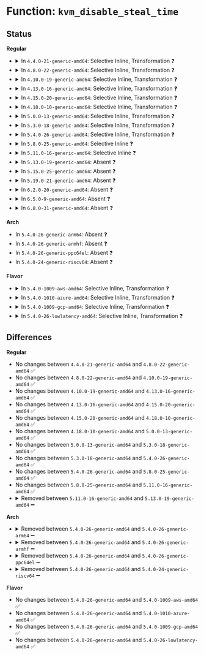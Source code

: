 # Function: <code>kvm_disable_steal_time</code>

## Status
<b>Regular</b>
<ul>
<li>
<details>
<summary>In <code>4.4.0-21-generic-amd64</code>: Selective Inline, Transformation ❓</summary>

```c
void kvm_disable_steal_time()
```

```json
{
  "name": "kvm_disable_steal_time",
  "collision_type": "Unique Global",
  "inline_type": "Selective",
  "funcs": [
    {
      "addr": 18446744071579253904,
      "name": "kvm_disable_steal_time",
      "external": true,
      "loc": "arch/x86/kernel/kvm.c:419",
      "file": "arch/x86/kernel/kvm.c",
      "inline": "not declared, inlined",
      "caller_inline": [
        "arch/x86/kernel/kvm.c:kvm_guest_cpu_offline",
        "arch/x86/kernel/kvm.c:kvm_pv_guest_cpu_reboot"
      ],
      "caller_func": [
        "arch/x86/kernel/kvm.c:kvm_guest_cpu_offline",
        "arch/x86/kernel/kvm.c:kvm_pv_guest_cpu_reboot",
        "arch/x86/kernel/kvmclock.c:kvm_crash_shutdown",
        "arch/x86/kernel/kvmclock.c:kvm_shutdown"
      ]
    }
  ],
  "symbols": [
    {
      "addr": 18446744071579253904,
      "name": "kvm_disable_steal_time.part.14",
      "section": ".text",
      "bind": "STB_LOCAL",
      "size": 28
    },
    {
      "addr": 18446744071579254576,
      "name": "kvm_disable_steal_time",
      "section": ".text",
      "bind": "STB_GLOBAL",
      "size": 27
    }
  ]
}
```
</details>
</li>
<li>
<details>
<summary>In <code>4.8.0-22-generic-amd64</code>: Selective Inline, Transformation ❓</summary>

```c
void kvm_disable_steal_time()
```

```json
{
  "name": "kvm_disable_steal_time",
  "collision_type": "Unique Global",
  "inline_type": "Selective",
  "funcs": [
    {
      "addr": 18446744071579253750,
      "name": "kvm_disable_steal_time",
      "external": true,
      "loc": "arch/x86/kernel/kvm.c:410",
      "file": "arch/x86/kernel/kvm.c",
      "inline": "not declared, inlined",
      "caller_inline": [
        "arch/x86/kernel/kvm.c:kvm_guest_cpu_offline",
        "arch/x86/kernel/kvm.c:kvm_pv_guest_cpu_reboot"
      ],
      "caller_func": [
        "arch/x86/kernel/kvm.c:kvm_guest_cpu_offline",
        "arch/x86/kernel/kvm.c:kvm_pv_guest_cpu_reboot",
        "arch/x86/kernel/kvmclock.c:kvm_shutdown",
        "arch/x86/kernel/kvmclock.c:kvm_shutdown",
        "arch/x86/kernel/kvmclock.c:kvm_crash_shutdown",
        "arch/x86/kernel/kvmclock.c:kvm_crash_shutdown"
      ]
    }
  ],
  "symbols": [
    {
      "addr": 18446744071579252896,
      "name": "kvm_disable_steal_time.part.14",
      "section": ".text",
      "bind": "STB_LOCAL",
      "size": 28
    },
    {
      "addr": 18446744071579253584,
      "name": "kvm_disable_steal_time",
      "section": ".text",
      "bind": "STB_GLOBAL",
      "size": 27
    }
  ]
}
```
</details>
</li>
<li>
<details>
<summary>In <code>4.10.0-19-generic-amd64</code>: Selective Inline, Transformation ❓</summary>

```c
void kvm_disable_steal_time()
```

```json
{
  "name": "kvm_disable_steal_time",
  "collision_type": "Unique Global",
  "inline_type": "Selective",
  "funcs": [
    {
      "addr": 18446744071579267248,
      "name": "kvm_disable_steal_time",
      "external": true,
      "loc": "arch/x86/kernel/kvm.c:407",
      "file": "arch/x86/kernel/kvm.c",
      "inline": "not declared, inlined",
      "caller_inline": [
        "arch/x86/kernel/kvm.c:kvm_cpu_down_prepare",
        "arch/x86/kernel/kvm.c:kvm_pv_guest_cpu_reboot"
      ],
      "caller_func": [
        "arch/x86/kernel/kvm.c:kvm_cpu_down_prepare",
        "arch/x86/kernel/kvm.c:kvm_pv_guest_cpu_reboot",
        "arch/x86/kernel/kvmclock.c:kvm_shutdown",
        "arch/x86/kernel/kvmclock.c:kvm_shutdown",
        "arch/x86/kernel/kvmclock.c:kvm_crash_shutdown",
        "arch/x86/kernel/kvmclock.c:kvm_crash_shutdown"
      ]
    }
  ],
  "symbols": [
    {
      "addr": 18446744071579266384,
      "name": "kvm_disable_steal_time.part.14",
      "section": ".text",
      "bind": "STB_LOCAL",
      "size": 28
    },
    {
      "addr": 18446744071579267072,
      "name": "kvm_disable_steal_time",
      "section": ".text",
      "bind": "STB_GLOBAL",
      "size": 27
    }
  ]
}
```
</details>
</li>
<li>
<details>
<summary>In <code>4.13.0-16-generic-amd64</code>: Selective Inline, Transformation ❓</summary>

```c
void kvm_disable_steal_time()
```

```json
{
  "name": "kvm_disable_steal_time",
  "collision_type": "Unique Global",
  "inline_type": "Selective",
  "funcs": [
    {
      "addr": 18446744071579263872,
      "name": "kvm_disable_steal_time",
      "external": true,
      "loc": "arch/x86/kernel/kvm.c:414",
      "file": "arch/x86/kernel/kvm.c",
      "inline": "not declared, inlined",
      "caller_inline": [
        "arch/x86/kernel/kvm.c:kvm_cpu_down_prepare",
        "arch/x86/kernel/kvm.c:kvm_pv_guest_cpu_reboot"
      ],
      "caller_func": [
        "arch/x86/kernel/kvm.c:kvm_cpu_down_prepare",
        "arch/x86/kernel/kvm.c:kvm_pv_guest_cpu_reboot",
        "arch/x86/kernel/kvmclock.c:kvm_shutdown",
        "arch/x86/kernel/kvmclock.c:kvm_shutdown",
        "arch/x86/kernel/kvmclock.c:kvm_crash_shutdown",
        "arch/x86/kernel/kvmclock.c:kvm_crash_shutdown"
      ]
    }
  ],
  "symbols": [
    {
      "addr": 18446744071579263024,
      "name": "kvm_disable_steal_time.part.13",
      "section": ".text",
      "bind": "STB_LOCAL",
      "size": 28
    },
    {
      "addr": 18446744071579263696,
      "name": "kvm_disable_steal_time",
      "section": ".text",
      "bind": "STB_GLOBAL",
      "size": 28
    }
  ]
}
```
</details>
</li>
<li>
<details>
<summary>In <code>4.15.0-20-generic-amd64</code>: Selective Inline, Transformation ❓</summary>

```c
void kvm_disable_steal_time()
```

```json
{
  "name": "kvm_disable_steal_time",
  "collision_type": "Unique Global",
  "inline_type": "Selective",
  "funcs": [
    {
      "addr": 18446744071579280768,
      "name": "kvm_disable_steal_time",
      "external": true,
      "loc": "arch/x86/kernel/kvm.c:421",
      "file": "arch/x86/kernel/kvm.c",
      "inline": "not declared, inlined",
      "caller_inline": [
        "arch/x86/kernel/kvm.c:kvm_cpu_down_prepare",
        "arch/x86/kernel/kvm.c:kvm_pv_guest_cpu_reboot"
      ],
      "caller_func": [
        "arch/x86/kernel/kvm.c:kvm_cpu_down_prepare",
        "arch/x86/kernel/kvm.c:kvm_pv_guest_cpu_reboot",
        "arch/x86/kernel/kvmclock.c:kvm_shutdown",
        "arch/x86/kernel/kvmclock.c:kvm_shutdown",
        "arch/x86/kernel/kvmclock.c:kvm_crash_shutdown",
        "arch/x86/kernel/kvmclock.c:kvm_crash_shutdown"
      ]
    }
  ],
  "symbols": [
    {
      "addr": 18446744071579279232,
      "name": "kvm_disable_steal_time.part.11",
      "section": ".text",
      "bind": "STB_LOCAL",
      "size": 28
    },
    {
      "addr": 18446744071579280592,
      "name": "kvm_disable_steal_time",
      "section": ".text",
      "bind": "STB_GLOBAL",
      "size": 28
    }
  ]
}
```
</details>
</li>
<li>
<details>
<summary>In <code>4.18.0-10-generic-amd64</code>: Selective Inline, Transformation ❓</summary>

```c
void kvm_disable_steal_time()
```

```json
{
  "name": "kvm_disable_steal_time",
  "collision_type": "Unique Global",
  "inline_type": "Selective",
  "funcs": [
    {
      "addr": 18446744071579292128,
      "name": "kvm_disable_steal_time",
      "external": true,
      "loc": "arch/x86/kernel/kvm.c:421",
      "file": "arch/x86/kernel/kvm.c",
      "inline": "not declared, inlined",
      "caller_inline": [
        "arch/x86/kernel/kvm.c:kvm_cpu_down_prepare",
        "arch/x86/kernel/kvm.c:kvm_pv_guest_cpu_reboot"
      ],
      "caller_func": [
        "arch/x86/kernel/kvm.c:kvm_cpu_down_prepare",
        "arch/x86/kernel/kvm.c:kvm_pv_guest_cpu_reboot",
        "arch/x86/kernel/kvmclock.c:kvm_shutdown",
        "arch/x86/kernel/kvmclock.c:kvm_shutdown",
        "arch/x86/kernel/kvmclock.c:kvm_crash_shutdown",
        "arch/x86/kernel/kvmclock.c:kvm_crash_shutdown"
      ]
    }
  ],
  "symbols": [
    {
      "addr": 18446744071579290512,
      "name": "kvm_disable_steal_time.part.13",
      "section": ".text",
      "bind": "STB_LOCAL",
      "size": 28
    },
    {
      "addr": 18446744071579291952,
      "name": "kvm_disable_steal_time",
      "section": ".text",
      "bind": "STB_GLOBAL",
      "size": 27
    }
  ]
}
```
</details>
</li>
<li>
<details>
<summary>In <code>5.0.0-13-generic-amd64</code>: Selective Inline, Transformation ❓</summary>

```c
void kvm_disable_steal_time()
```

```json
{
  "name": "kvm_disable_steal_time",
  "collision_type": "Unique Global",
  "inline_type": "Selective",
  "funcs": [
    {
      "addr": 18446744071579317168,
      "name": "kvm_disable_steal_time",
      "external": true,
      "loc": "arch/x86/kernel/kvm.c:412",
      "file": "arch/x86/kernel/kvm.c",
      "inline": "not declared, inlined",
      "caller_inline": [
        "arch/x86/kernel/kvm.c:kvm_cpu_down_prepare",
        "arch/x86/kernel/kvm.c:kvm_pv_guest_cpu_reboot"
      ],
      "caller_func": [
        "arch/x86/kernel/kvm.c:kvm_cpu_down_prepare",
        "arch/x86/kernel/kvm.c:kvm_pv_guest_cpu_reboot",
        "arch/x86/kernel/kvmclock.c:kvm_shutdown",
        "arch/x86/kernel/kvmclock.c:kvm_shutdown",
        "arch/x86/kernel/kvmclock.c:kvm_crash_shutdown",
        "arch/x86/kernel/kvmclock.c:kvm_crash_shutdown"
      ]
    }
  ],
  "symbols": [
    {
      "addr": 18446744071579315360,
      "name": "kvm_disable_steal_time.part.14",
      "section": ".text",
      "bind": "STB_LOCAL",
      "size": 28
    },
    {
      "addr": 18446744071579316992,
      "name": "kvm_disable_steal_time",
      "section": ".text",
      "bind": "STB_GLOBAL",
      "size": 27
    }
  ]
}
```
</details>
</li>
<li>
<details>
<summary>In <code>5.3.0-18-generic-amd64</code>: Selective Inline, Transformation ❓</summary>

```c
void kvm_disable_steal_time()
```

```json
{
  "name": "kvm_disable_steal_time",
  "collision_type": "Unique Global",
  "inline_type": "Selective",
  "funcs": [
    {
      "addr": 18446744071579332416,
      "name": "kvm_disable_steal_time",
      "external": true,
      "loc": "arch/x86/kernel/kvm.c:396",
      "file": "arch/x86/kernel/kvm.c",
      "inline": "not declared, inlined",
      "caller_inline": [
        "arch/x86/kernel/kvm.c:kvm_cpu_down_prepare",
        "arch/x86/kernel/kvm.c:kvm_pv_guest_cpu_reboot"
      ],
      "caller_func": [
        "arch/x86/kernel/kvm.c:kvm_cpu_down_prepare",
        "arch/x86/kernel/kvm.c:kvm_pv_guest_cpu_reboot",
        "arch/x86/kernel/kvmclock.c:kvm_shutdown",
        "arch/x86/kernel/kvmclock.c:kvm_shutdown",
        "arch/x86/kernel/kvmclock.c:kvm_crash_shutdown"
      ]
    }
  ],
  "symbols": [
    {
      "addr": 18446744071579329904,
      "name": "kvm_disable_steal_time.part.0",
      "section": ".text",
      "bind": "STB_LOCAL",
      "size": 28
    },
    {
      "addr": 18446744071579332240,
      "name": "kvm_disable_steal_time",
      "section": ".text",
      "bind": "STB_GLOBAL",
      "size": 27
    }
  ]
}
```
</details>
</li>
<li>
<details>
<summary>In <code>5.4.0-26-generic-amd64</code>: Selective Inline, Transformation ❓</summary>

```c
void kvm_disable_steal_time()
```

```json
{
  "name": "kvm_disable_steal_time",
  "collision_type": "Unique Global",
  "inline_type": "Selective",
  "funcs": [
    {
      "addr": 18446744071579336592,
      "name": "kvm_disable_steal_time",
      "external": true,
      "loc": "arch/x86/kernel/kvm.c:396",
      "file": "arch/x86/kernel/kvm.c",
      "inline": "not declared, inlined",
      "caller_inline": [
        "arch/x86/kernel/kvm.c:kvm_cpu_down_prepare",
        "arch/x86/kernel/kvm.c:kvm_pv_guest_cpu_reboot"
      ],
      "caller_func": [
        "arch/x86/kernel/kvm.c:kvm_cpu_down_prepare",
        "arch/x86/kernel/kvm.c:kvm_pv_guest_cpu_reboot",
        "arch/x86/kernel/kvmclock.c:kvm_shutdown",
        "arch/x86/kernel/kvmclock.c:kvm_shutdown",
        "arch/x86/kernel/kvmclock.c:kvm_crash_shutdown"
      ]
    }
  ],
  "symbols": [
    {
      "addr": 18446744071579334016,
      "name": "kvm_disable_steal_time.part.0",
      "section": ".text",
      "bind": "STB_LOCAL",
      "size": 28
    },
    {
      "addr": 18446744071579336416,
      "name": "kvm_disable_steal_time",
      "section": ".text",
      "bind": "STB_GLOBAL",
      "size": 27
    }
  ]
}
```
</details>
</li>
<li>
<details>
<summary>In <code>5.8.0-25-generic-amd64</code>: Selective Inline ❓</summary>

```c
void kvm_disable_steal_time()
```

```json
{
  "name": "kvm_disable_steal_time",
  "collision_type": "Unique Global",
  "inline_type": "Selective",
  "funcs": [
    {
      "addr": 18446744071579366000,
      "name": "kvm_disable_steal_time",
      "external": true,
      "loc": "arch/x86/kernel/kvm.c:398",
      "file": "arch/x86/kernel/kvm.c",
      "inline": "not declared, inlined",
      "caller_inline": [
        "arch/x86/kernel/kvm.c:kvm_cpu_down_prepare",
        "arch/x86/kernel/kvm.c:kvm_cpu_down_prepare",
        "arch/x86/kernel/kvm.c:kvm_pv_guest_cpu_reboot",
        "arch/x86/kernel/kvm.c:kvm_pv_guest_cpu_reboot"
      ],
      "caller_func": [
        "arch/x86/kernel/kvmclock.c:kvm_shutdown",
        "arch/x86/kernel/kvmclock.c:kvm_shutdown",
        "arch/x86/kernel/kvmclock.c:kvm_crash_shutdown"
      ]
    }
  ],
  "symbols": [
    {
      "addr": 18446744071579365808,
      "name": "kvm_disable_steal_time",
      "section": ".text",
      "bind": "STB_GLOBAL",
      "size": 39
    }
  ]
}
```
</details>
</li>
<li>
<details>
<summary>In <code>5.11.0-16-generic-amd64</code>: Selective Inline ❓</summary>

```c
void kvm_disable_steal_time()
```

```json
{
  "name": "kvm_disable_steal_time",
  "collision_type": "Unique Global",
  "inline_type": "Selective",
  "funcs": [
    {
      "addr": 18446744071579365152,
      "name": "kvm_disable_steal_time",
      "external": true,
      "loc": "arch/x86/kernel/kvm.c:419",
      "file": "arch/x86/kernel/kvm.c",
      "inline": "not declared, inlined",
      "caller_inline": [
        "arch/x86/kernel/kvm.c:kvm_cpu_down_prepare",
        "arch/x86/kernel/kvm.c:kvm_cpu_down_prepare",
        "arch/x86/kernel/kvm.c:kvm_pv_guest_cpu_reboot",
        "arch/x86/kernel/kvm.c:kvm_pv_guest_cpu_reboot"
      ],
      "caller_func": [
        "arch/x86/kernel/kvmclock.c:kvm_shutdown",
        "arch/x86/kernel/kvmclock.c:kvm_shutdown",
        "arch/x86/kernel/kvmclock.c:kvm_crash_shutdown"
      ]
    }
  ],
  "symbols": [
    {
      "addr": 18446744071579364960,
      "name": "kvm_disable_steal_time",
      "section": ".text",
      "bind": "STB_GLOBAL",
      "size": 39
    }
  ]
}
```
</details>
</li>
<li>
<details>
<summary>In <code>5.13.0-19-generic-amd64</code>: Absent ❓</summary>

```json
{
  "name": "kvm_disable_steal_time",
  "collision_type": "Unique Static",
  "inline_type": "Full",
  "funcs": [
    {
      "addr": 18446744071579369365,
      "name": "kvm_disable_steal_time",
      "external": false,
      "loc": "arch/x86/kernel/kvm.c:379",
      "file": "arch/x86/kernel/kvm.c",
      "inline": "not declared, inlined",
      "caller_inline": [
        "arch/x86/kernel/kvm.c:kvm_guest_cpu_offline"
      ],
      "caller_func": []
    }
  ],
  "symbols": []
}
```
</details>
</li>
<li>
<details>
<summary>In <code>5.15.0-25-generic-amd64</code>: Absent ❓</summary>

```json
{
  "name": "kvm_disable_steal_time",
  "collision_type": "Unique Static",
  "inline_type": "Full",
  "funcs": [
    {
      "addr": 18446744071579430357,
      "name": "kvm_disable_steal_time",
      "external": false,
      "loc": "arch/x86/kernel/kvm.c:379",
      "file": "arch/x86/kernel/kvm.c",
      "inline": "not declared, inlined",
      "caller_inline": [
        "arch/x86/kernel/kvm.c:kvm_guest_cpu_offline"
      ],
      "caller_func": []
    }
  ],
  "symbols": []
}
```
</details>
</li>
<li>
<details>
<summary>In <code>5.19.0-21-generic-amd64</code>: Absent ❓</summary>

```json
{
  "name": "kvm_disable_steal_time",
  "collision_type": "Unique Static",
  "inline_type": "Full",
  "funcs": [
    {
      "addr": 18446744071579498901,
      "name": "kvm_disable_steal_time",
      "external": false,
      "loc": "arch/x86/kernel/kvm.c:396",
      "file": "arch/x86/kernel/kvm.c",
      "inline": "not declared, inlined",
      "caller_inline": [
        "arch/x86/kernel/kvm.c:kvm_guest_cpu_offline"
      ],
      "caller_func": []
    }
  ],
  "symbols": []
}
```
</details>
</li>
<li>
<details>
<summary>In <code>6.2.0-20-generic-amd64</code>: Absent ❓</summary>

```json
{
  "name": "kvm_disable_steal_time",
  "collision_type": "Unique Static",
  "inline_type": "Full",
  "funcs": [
    {
      "addr": 18446744071579595445,
      "name": "kvm_disable_steal_time",
      "external": false,
      "loc": "arch/x86/kernel/kvm.c:395",
      "file": "arch/x86/kernel/kvm.c",
      "inline": "not declared, inlined",
      "caller_inline": [
        "arch/x86/kernel/kvm.c:kvm_guest_cpu_offline"
      ],
      "caller_func": []
    }
  ],
  "symbols": []
}
```
</details>
</li>
<li>
<details>
<summary>In <code>6.5.0-9-generic-amd64</code>: Absent ❓</summary>

```json
{
  "name": "kvm_disable_steal_time",
  "collision_type": "Unique Static",
  "inline_type": "Full",
  "funcs": [
    {
      "addr": 18446744071579608229,
      "name": "kvm_disable_steal_time",
      "external": false,
      "loc": "arch/x86/kernel/kvm.c:395",
      "file": "arch/x86/kernel/kvm.c",
      "inline": "not declared, inlined",
      "caller_inline": [
        "arch/x86/kernel/kvm.c:kvm_guest_cpu_offline"
      ],
      "caller_func": []
    }
  ],
  "symbols": []
}
```
</details>
</li>
<li>
<details>
<summary>In <code>6.8.0-31-generic-amd64</code>: Absent ❓</summary>

```json
{
  "name": "kvm_disable_steal_time",
  "collision_type": "Unique Static",
  "inline_type": "Full",
  "funcs": [
    {
      "addr": 18446744071579637989,
      "name": "kvm_disable_steal_time",
      "external": false,
      "loc": "arch/x86/kernel/kvm.c:395",
      "file": "arch/x86/kernel/kvm.c",
      "inline": "not declared, inlined",
      "caller_inline": [
        "arch/x86/kernel/kvm.c:kvm_guest_cpu_offline"
      ],
      "caller_func": []
    }
  ],
  "symbols": []
}
```
</details>
</li>
</ul>
<b>Arch</b>
<ul>
<li>
In <code>5.4.0-26-generic-arm64</code>: Absent ❓
</li>
<li>
In <code>5.4.0-26-generic-armhf</code>: Absent ❓
</li>
<li>
In <code>5.4.0-26-generic-ppc64el</code>: Absent ❓
</li>
<li>
In <code>5.4.0-24-generic-riscv64</code>: Absent ❓
</li>
</ul>
<b>Flavor</b>
<ul>
<li>
<details>
<summary>In <code>5.4.0-1009-aws-amd64</code>: Selective Inline, Transformation ❓</summary>

```c
void kvm_disable_steal_time()
```

```json
{
  "name": "kvm_disable_steal_time",
  "collision_type": "Unique Global",
  "inline_type": "Selective",
  "funcs": [
    {
      "addr": 18446744071579332496,
      "name": "kvm_disable_steal_time",
      "external": true,
      "loc": "arch/x86/kernel/kvm.c:396",
      "file": "arch/x86/kernel/kvm.c",
      "inline": "not declared, inlined",
      "caller_inline": [
        "arch/x86/kernel/kvm.c:kvm_cpu_down_prepare",
        "arch/x86/kernel/kvm.c:kvm_pv_guest_cpu_reboot"
      ],
      "caller_func": [
        "arch/x86/kernel/kvm.c:kvm_cpu_down_prepare",
        "arch/x86/kernel/kvm.c:kvm_pv_guest_cpu_reboot",
        "arch/x86/kernel/kvmclock.c:kvm_shutdown",
        "arch/x86/kernel/kvmclock.c:kvm_shutdown",
        "arch/x86/kernel/kvmclock.c:kvm_crash_shutdown"
      ]
    }
  ],
  "symbols": [
    {
      "addr": 18446744071579329920,
      "name": "kvm_disable_steal_time.part.0",
      "section": ".text",
      "bind": "STB_LOCAL",
      "size": 28
    },
    {
      "addr": 18446744071579332320,
      "name": "kvm_disable_steal_time",
      "section": ".text",
      "bind": "STB_GLOBAL",
      "size": 27
    }
  ]
}
```
</details>
</li>
<li>
<details>
<summary>In <code>5.4.0-1010-azure-amd64</code>: Selective Inline, Transformation ❓</summary>

```c
void kvm_disable_steal_time()
```

```json
{
  "name": "kvm_disable_steal_time",
  "collision_type": "Unique Global",
  "inline_type": "Selective",
  "funcs": [
    {
      "addr": 18446744071579266971,
      "name": "kvm_disable_steal_time",
      "external": true,
      "loc": "arch/x86/kernel/kvm.c:396",
      "file": "arch/x86/kernel/kvm.c",
      "inline": "not declared, inlined",
      "caller_inline": [
        "arch/x86/kernel/kvm.c:kvm_cpu_down_prepare",
        "arch/x86/kernel/kvm.c:kvm_pv_guest_cpu_reboot"
      ],
      "caller_func": [
        "arch/x86/kernel/kvm.c:kvm_cpu_down_prepare",
        "arch/x86/kernel/kvm.c:kvm_pv_guest_cpu_reboot",
        "arch/x86/kernel/kvmclock.c:kvm_shutdown",
        "arch/x86/kernel/kvmclock.c:kvm_shutdown",
        "arch/x86/kernel/kvmclock.c:kvm_crash_shutdown"
      ]
    }
  ],
  "symbols": [
    {
      "addr": 18446744071579266032,
      "name": "kvm_disable_steal_time.part.0",
      "section": ".text",
      "bind": "STB_LOCAL",
      "size": 42
    },
    {
      "addr": 18446744071579267696,
      "name": "kvm_disable_steal_time",
      "section": ".text",
      "bind": "STB_GLOBAL",
      "size": 27
    }
  ]
}
```
</details>
</li>
<li>
<details>
<summary>In <code>5.4.0-1009-gcp-amd64</code>: Selective Inline, Transformation ❓</summary>

```c
void kvm_disable_steal_time()
```

```json
{
  "name": "kvm_disable_steal_time",
  "collision_type": "Unique Global",
  "inline_type": "Selective",
  "funcs": [
    {
      "addr": 18446744071579332416,
      "name": "kvm_disable_steal_time",
      "external": true,
      "loc": "arch/x86/kernel/kvm.c:396",
      "file": "arch/x86/kernel/kvm.c",
      "inline": "not declared, inlined",
      "caller_inline": [
        "arch/x86/kernel/kvm.c:kvm_cpu_down_prepare",
        "arch/x86/kernel/kvm.c:kvm_pv_guest_cpu_reboot"
      ],
      "caller_func": [
        "arch/x86/kernel/kvm.c:kvm_cpu_down_prepare",
        "arch/x86/kernel/kvm.c:kvm_pv_guest_cpu_reboot",
        "arch/x86/kernel/kvmclock.c:kvm_shutdown",
        "arch/x86/kernel/kvmclock.c:kvm_shutdown",
        "arch/x86/kernel/kvmclock.c:kvm_crash_shutdown"
      ]
    }
  ],
  "symbols": [
    {
      "addr": 18446744071579329840,
      "name": "kvm_disable_steal_time.part.0",
      "section": ".text",
      "bind": "STB_LOCAL",
      "size": 28
    },
    {
      "addr": 18446744071579332240,
      "name": "kvm_disable_steal_time",
      "section": ".text",
      "bind": "STB_GLOBAL",
      "size": 27
    }
  ]
}
```
</details>
</li>
<li>
<details>
<summary>In <code>5.4.0-26-lowlatency-amd64</code>: Selective Inline, Transformation ❓</summary>

```c
void kvm_disable_steal_time()
```

```json
{
  "name": "kvm_disable_steal_time",
  "collision_type": "Unique Global",
  "inline_type": "Selective",
  "funcs": [
    {
      "addr": 18446744071579340720,
      "name": "kvm_disable_steal_time",
      "external": true,
      "loc": "arch/x86/kernel/kvm.c:396",
      "file": "arch/x86/kernel/kvm.c",
      "inline": "not declared, inlined",
      "caller_inline": [
        "arch/x86/kernel/kvm.c:kvm_cpu_down_prepare",
        "arch/x86/kernel/kvm.c:kvm_pv_guest_cpu_reboot"
      ],
      "caller_func": [
        "arch/x86/kernel/kvm.c:kvm_cpu_down_prepare",
        "arch/x86/kernel/kvm.c:kvm_pv_guest_cpu_reboot",
        "arch/x86/kernel/kvmclock.c:kvm_shutdown",
        "arch/x86/kernel/kvmclock.c:kvm_shutdown",
        "arch/x86/kernel/kvmclock.c:kvm_crash_shutdown"
      ]
    }
  ],
  "symbols": [
    {
      "addr": 18446744071579338496,
      "name": "kvm_disable_steal_time.part.0",
      "section": ".text",
      "bind": "STB_LOCAL",
      "size": 28
    },
    {
      "addr": 18446744071579340544,
      "name": "kvm_disable_steal_time",
      "section": ".text",
      "bind": "STB_GLOBAL",
      "size": 27
    }
  ]
}
```
</details>
</li>
</ul>

## Differences
<b>Regular</b>
<ul>
<li>
No changes between <code>4.4.0-21-generic-amd64</code> and <code>4.8.0-22-generic-amd64</code> ✅
</li>
<li>
No changes between <code>4.8.0-22-generic-amd64</code> and <code>4.10.0-19-generic-amd64</code> ✅
</li>
<li>
No changes between <code>4.10.0-19-generic-amd64</code> and <code>4.13.0-16-generic-amd64</code> ✅
</li>
<li>
No changes between <code>4.13.0-16-generic-amd64</code> and <code>4.15.0-20-generic-amd64</code> ✅
</li>
<li>
No changes between <code>4.15.0-20-generic-amd64</code> and <code>4.18.0-10-generic-amd64</code> ✅
</li>
<li>
No changes between <code>4.18.0-10-generic-amd64</code> and <code>5.0.0-13-generic-amd64</code> ✅
</li>
<li>
No changes between <code>5.0.0-13-generic-amd64</code> and <code>5.3.0-18-generic-amd64</code> ✅
</li>
<li>
No changes between <code>5.3.0-18-generic-amd64</code> and <code>5.4.0-26-generic-amd64</code> ✅
</li>
<li>
No changes between <code>5.4.0-26-generic-amd64</code> and <code>5.8.0-25-generic-amd64</code> ✅
</li>
<li>
No changes between <code>5.8.0-25-generic-amd64</code> and <code>5.11.0-16-generic-amd64</code> ✅
</li>
<li>
<details>
<summary>Removed between <code>5.11.0-16-generic-amd64</code> and <code>5.13.0-19-generic-amd64</code> ➖</summary>

```c
void kvm_disable_steal_time()
```
</details>
</li>
</ul>
<b>Arch</b>
<ul>
<li>
<details>
<summary>Removed between <code>5.4.0-26-generic-amd64</code> and <code>5.4.0-26-generic-arm64</code> ➖</summary>

```c
void kvm_disable_steal_time()
```
</details>
</li>
<li>
<details>
<summary>Removed between <code>5.4.0-26-generic-amd64</code> and <code>5.4.0-26-generic-armhf</code> ➖</summary>

```c
void kvm_disable_steal_time()
```
</details>
</li>
<li>
<details>
<summary>Removed between <code>5.4.0-26-generic-amd64</code> and <code>5.4.0-26-generic-ppc64el</code> ➖</summary>

```c
void kvm_disable_steal_time()
```
</details>
</li>
<li>
<details>
<summary>Removed between <code>5.4.0-26-generic-amd64</code> and <code>5.4.0-24-generic-riscv64</code> ➖</summary>

```c
void kvm_disable_steal_time()
```
</details>
</li>
</ul>
<b>Flavor</b>
<ul>
<li>
No changes between <code>5.4.0-26-generic-amd64</code> and <code>5.4.0-1009-aws-amd64</code> ✅
</li>
<li>
No changes between <code>5.4.0-26-generic-amd64</code> and <code>5.4.0-1010-azure-amd64</code> ✅
</li>
<li>
No changes between <code>5.4.0-26-generic-amd64</code> and <code>5.4.0-1009-gcp-amd64</code> ✅
</li>
<li>
No changes between <code>5.4.0-26-generic-amd64</code> and <code>5.4.0-26-lowlatency-amd64</code> ✅
</li>
</ul>
